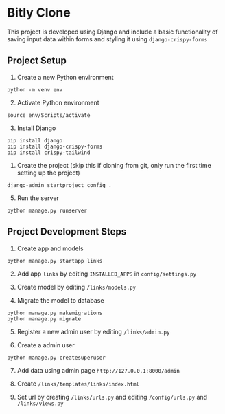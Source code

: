 # Bitly Clone

This project is developed using Django and include a basic functionality of saving input data within forms and styling it using `django-crispy-forms`

## Project Setup

1. Create a new Python environment

```shell
python -m venv env
```

2. Activate Python environment

```shell
source env/Scripts/activate
```

3. Install Django

```shell
pip install django
pip install django-crispy-forms
pip install crispy-tailwind
```

1. Create the project (skip this if cloning from git, only run the first time setting up the project)

```shell
django-admin startproject config .
```

5. Run the server

```shell
python manage.py runserver
```

## Project Development Steps

1. Create app and models

```shell
python manage.py startapp links
```

2. Add app `links` by editing `INSTALLED_APPS` in `config/settings.py`

3. Create model by editing `/links/models.py`

4. Migrate the model to database

```shell
python manage.py makemigrations
python manage.py migrate
```

5. Register a new admin user by editing `/links/admin.py`

6. Create a admin user

```shell
python manage.py createsuperuser
```

7. Add data using admin page `http://127.0.0.1:8000/admin`

8. Create `/links/templates/links/index.html`

9. Set url by creating `/links/urls.py` and editing `/config/urls.py` and `/links/views.py`
